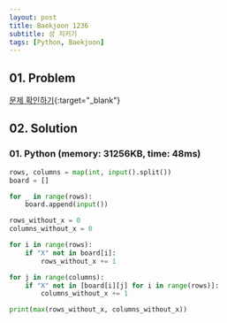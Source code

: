 ```yaml
---
layout: post
title: Baekjoon 1236
subtitle: 성 지키기
tags: [Python, Baekjoon]
---
```


## 01. Problem

[문제 확인하기](https://www.acmicpc.net/problem/1236){:target="_blank"}

## 02. Solution

### 01. Python (memory: 31256KB, time: 48ms)

```Python
rows, columns = map(int, input().split())
board = []

for _ in range(rows):
    board.append(input())

rows_without_x = 0
columns_without_x = 0

for i in range(rows):
    if "X" not in board[i]:
        rows_without_x += 1

for j in range(columns):
    if "X" not in [board[i][j] for i in range(rows)]:
        columns_without_x += 1

print(max(rows_without_x, columns_without_x))
```

